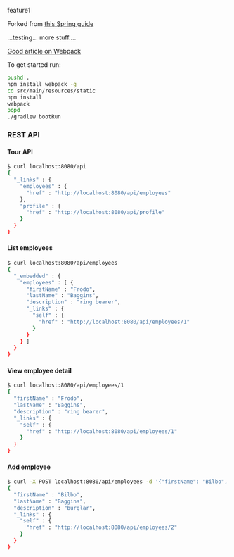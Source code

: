 feature1

Forked from [this Spring guide](https://github.com/spring-guides/tut-react-and-spring-data-rest)

...testing... more stuff....

[Good article on Webpack](https://medium.com/@housecor/browserify-vs-webpack-b3d7ca08a0a9#.b1j4p3as7)

To get started run:
```bash
pushd .
npm install webpack -g
cd src/main/resources/static
npm install
webpack
popd
./gradlew bootRun
```

### REST API

#### Tour API
```bash
$ curl localhost:8080/api
{
  "_links" : {
    "employees" : {
      "href" : "http://localhost:8080/api/employees"
    },
    "profile" : {
      "href" : "http://localhost:8080/api/profile"
    }
  }
}
```

#### List employees
```bash
$ curl localhost:8080/api/employees
{
  "_embedded" : {
    "employees" : [ {
      "firstName" : "Frodo",
      "lastName" : "Baggins",
      "description" : "ring bearer",
      "_links" : {
        "self" : {
          "href" : "http://localhost:8080/api/employees/1"
        }
      }
    } ]
  }
}
```

#### View employee detail
```bash
$ curl localhost:8080/api/employees/1
{
  "firstName" : "Frodo",
  "lastName" : "Baggins",
  "description" : "ring bearer",
  "_links" : {
    "self" : {
      "href" : "http://localhost:8080/api/employees/1"
    }
  }
}
```

#### Add employee
```bash
$ curl -X POST localhost:8080/api/employees -d '{"firstName": "Bilbo", "lastName": "Baggins", "description": "burglar"}' -H 'Content-Type:application/json'
{
  "firstName" : "Bilbo",
  "lastName" : "Baggins",
  "description" : "burglar",
  "_links" : {
    "self" : {
      "href" : "http://localhost:8080/api/employees/2"
    }
  }
}
```
